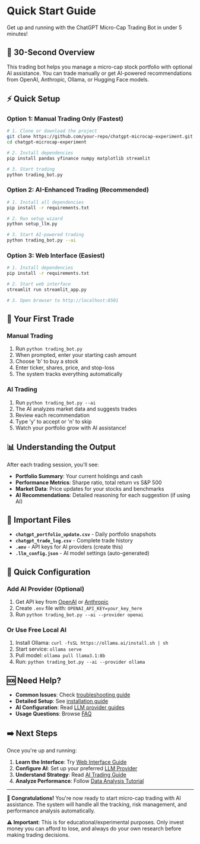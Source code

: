 # Quick Start Guide

Get up and running with the ChatGPT Micro-Cap Trading Bot in under 5 minutes!

## 🚀 30-Second Overview

This trading bot helps you manage a micro-cap stock portfolio with optional AI assistance. You can trade manually or get AI-powered recommendations from OpenAI, Anthropic, Ollama, or Hugging Face models.

## ⚡ Quick Setup

### Option 1: Manual Trading Only (Fastest)
```bash
# 1. Clone or download the project
git clone https://github.com/your-repo/chatgpt-microcap-experiment.git
cd chatgpt-microcap-experiment

# 2. Install dependencies
pip install pandas yfinance numpy matplotlib streamlit

# 3. Start trading
python trading_bot.py
```

### Option 2: AI-Enhanced Trading (Recommended)
```bash
# 1. Install all dependencies
pip install -r requirements.txt

# 2. Run setup wizard
python setup_llm.py

# 3. Start AI-powered trading
python trading_bot.py --ai
```

### Option 3: Web Interface (Easiest)
```bash
# 1. Install dependencies
pip install -r requirements.txt

# 2. Start web interface
streamlit run streamlit_app.py

# 3. Open browser to http://localhost:8501
```

## 🎯 Your First Trade

### Manual Trading
1. Run `python trading_bot.py`
2. When prompted, enter your starting cash amount
3. Choose 'b' to buy a stock
4. Enter ticker, shares, price, and stop-loss
5. The system tracks everything automatically

### AI Trading
1. Run `python trading_bot.py --ai` 
2. The AI analyzes market data and suggests trades
3. Review each recommendation
4. Type 'y' to accept or 'n' to skip
5. Watch your portfolio grow with AI assistance!

## 📊 Understanding the Output

After each trading session, you'll see:
- **Portfolio Summary**: Your current holdings and cash
- **Performance Metrics**: Sharpe ratio, total return vs S&P 500
- **Market Data**: Price updates for your stocks and benchmarks
- **AI Recommendations**: Detailed reasoning for each suggestion (if using AI)

## 📁 Important Files

- **`chatgpt_portfolio_update.csv`** - Daily portfolio snapshots
- **`chatgpt_trade_log.csv`** - Complete trade history
- **`.env`** - API keys for AI providers (create this)
- **`.llm_config.json`** - AI model settings (auto-generated)

## 🔧 Quick Configuration

### Add AI Provider (Optional)
1. Get API key from [OpenAI](https://platform.openai.com/api-keys) or [Anthropic](https://console.anthropic.com/)
2. Create `.env` file with: `OPENAI_API_KEY=your_key_here`
3. Run `python trading_bot.py --ai --provider openai`

### Or Use Free Local AI
1. Install Ollama: `curl -fsSL https://ollama.ai/install.sh | sh`
2. Start service: `ollama serve`
3. Pull model: `ollama pull llama3.1:8b`
4. Run: `python trading_bot.py --ai --provider ollama`

## 🆘 Need Help?

- **Common Issues**: Check [troubleshooting guide](../troubleshooting/common-issues.md)
- **Detailed Setup**: See [installation guide](../installation/basic-setup.md)
- **AI Configuration**: Read [LLM provider guides](../llm-providers/comparison.md)
- **Usage Questions**: Browse [FAQ](../troubleshooting/faq.md)

## ➡️ Next Steps

Once you're up and running:

1. **Learn the Interface**: Try [Web Interface Guide](../usage/web-interface.md)
2. **Configure AI**: Set up your preferred [LLM Provider](../llm-providers/comparison.md)
3. **Understand Strategy**: Read [AI Trading Guide](../usage/ai-trading.md)
4. **Analyze Performance**: Follow [Data Analysis Tutorial](../tutorials/data-analysis.md)

---

**🎉 Congratulations!** You're now ready to start micro-cap trading with AI assistance. The system will handle all the tracking, risk management, and performance analysis automatically.

**⚠️ Important**: This is for educational/experimental purposes. Only invest money you can afford to lose, and always do your own research before making trading decisions.